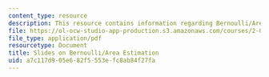 ```yaml
---
content_type: resource
description: This resource contains information regarding Bernoulli/Area Estimation.
file: https://ol-ocw-studio-app-production.s3.amazonaws.com/courses/2-086-numerical-computation-for-mechanical-engineers-fall-2012/a7c117d905e682f5553efc8ab84f27fa_MIT2_086F12_unit2_bern.pdf
file_type: application/pdf
resourcetype: Document
title: Slides on Bernoulli/Area Estimation
uid: a7c117d9-05e6-82f5-553e-fc8ab84f27fa
---
```

